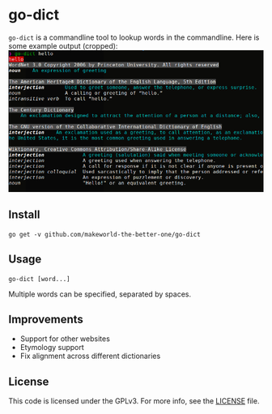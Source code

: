 # go-dict
`go-dict` is a commandline tool to lookup words in the commandline.
Here is some example output (cropped):
![terminal screenshot](./scrot.png)

## Install
```
go get -v github.com/makeworld-the-better-one/go-dict
```

## Usage
```
go-dict [word...]
```
Multiple words can be specified, separated by spaces.

## Improvements
- Support for other websites
- Etymology support
- Fix alignment across different dictionaries

## License
This code is licensed under the GPLv3. For more info, see the [LICENSE](./LICENSE) file.
